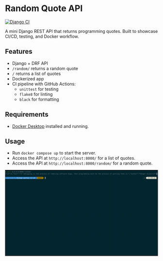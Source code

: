 # Random Quote API
[![Django CI](https://github.com/llucas314/django-quotes-ci-cd/actions/workflows/main.yml/badge.svg)](https://github.com/llucas314/django-quotes-ci-cd/actions/workflows/main.yml)

A mini Django REST API that returns programming quotes. Built to showcase CI/CD, testing, and Docker workflow.

## Features
- Django + DRF API
- `/random/` returns a random quote
- `/` returns a list of quotes
- Dockerized app
- CI pipeline with GitHub Actions:
  - `unittest` for testing
  - `flake8` for linting
  - `black` for formatting

## Requirements
- [Docker Desktop](https://www.docker.com/products/docker-desktop/) installed and running.

## Usage
- Run `docker compose up` to start the server.
- Access the API at `http://localhost:8000/` for a list of quotes.
- Access the API at `http://localhost:8000/random/` for a random quote.

![Curl example](media/curl.gif)